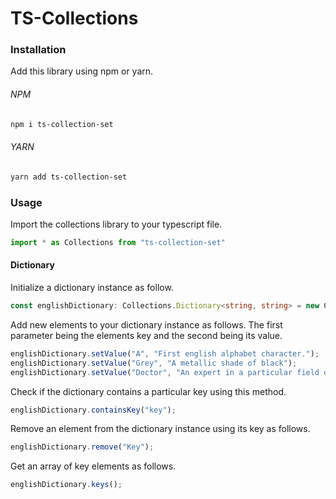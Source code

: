 # TS-Collections
### Installation
Add this library using npm or yarn.
###### NPM
```bash
npm i ts-collection-set
```
###### YARN
```bash
yarn add ts-collection-set
```
### Usage
Import the collections library to your typescript file.
```typescript
import * as Collections from "ts-collection-set"
```
#### Dictionary 
Initialize a dictionary instance as follow.
```typescript
const englishDictionary: Collections.Dictionary<string, string> = new Collections.Dictionary();
```
Add new elements to your dictionary instance as follows. The first parameter being the elements key and the second being its value.
```typescript
englishDictionary.setValue("A", "First english alphabet character.");
englishDictionary.setValue("Grey", "A metallic shade of black");
englishDictionary.setValue("Doctor", "An expert in a particular field of training");
```
Check if the dictionary contains a particular key using this method.
```typescript
englishDictionary.containsKey("key");
```
Remove an element from the dictionary instance using its key as follows.
```typescript
englishDictionary.remove("Key");
```
Get an array of key elements as follows.
```typescript
englishDictionary.keys();
```
